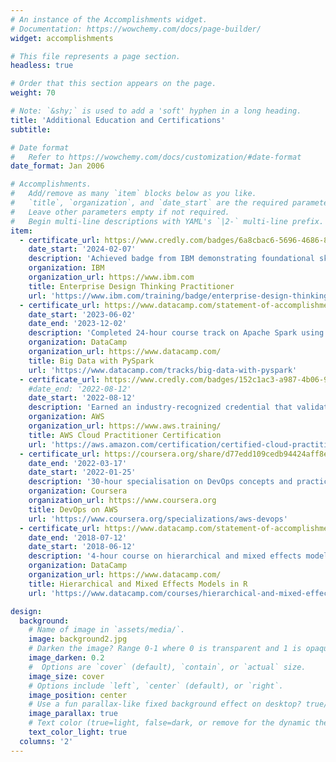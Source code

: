```yaml
---
# An instance of the Accomplishments widget.
# Documentation: https://wowchemy.com/docs/page-builder/
widget: accomplishments

# This file represents a page section.
headless: true

# Order that this section appears on the page.
weight: 70

# Note: `&shy;` is used to add a 'soft' hyphen in a long heading.
title: 'Additional Education and Certifications'
subtitle:

# Date format
#   Refer to https://wowchemy.com/docs/customization/#date-format
date_format: Jan 2006

# Accomplishments.
#   Add/remove as many `item` blocks below as you like.
#   `title`, `organization`, and `date_start` are the required parameters.
#   Leave other parameters empty if not required.
#   Begin multi-line descriptions with YAML's `|2-` multi-line prefix.
item:
  - certificate_url: https://www.credly.com/badges/6a8cbac6-5696-4686-8e3f-666dd68140dd/print
    date_start: '2024-02-07'
    description: 'Achieved badge from IBM demonstrating foundational skills in applying design thinking principles at scale, focusing on user-centric research, innovative problem-solving, and compelling storytelling to address and understand user challenges.'
    organization: IBM
    organization_url: https://www.ibm.com
    title: Enterprise Design Thinking Practitioner
    url: 'https://www.ibm.com/training/badge/enterprise-design-thinking-practitioner'
  - certificate_url: https://www.datacamp.com/statement-of-accomplishment/track/316a23cb17a54a5b31bc4d9cf1b8df3f8681b459
    date_start: '2023-06-02'
    date_end: '2023-12-02'
    description: 'Completed 24-hour course track on Apache Spark using the PySpark Python API. The track included courses on PySpark basics, data cleaning, feature engineering, machine learning, and building recommendation engines.'
    organization: DataCamp
    organization_url: https://www.datacamp.com/
    title: Big Data with PySpark
    url: 'https://www.datacamp.com/tracks/big-data-with-pyspark'
  - certificate_url: https://www.credly.com/badges/152c1ac3-a987-4b06-9346-df318561a3ca/public_url
    #date_end: '2022-08-12'
    date_start: '2022-08-12'
    description: 'Earned an industry-recognized credential that validates foundational understanding of AWS Cloud concepts, services, and terminology. Demonstrated knowledge of cloud economics, security, architecture, and support models.'
    organization: AWS
    organization_url: https://www.aws.training/
    title: AWS Cloud Practitioner Certification
    url: 'https://aws.amazon.com/certification/certified-cloud-practitioner/'
  - certificate_url: https://coursera.org/share/d77edd109cedb94424aff8e0a96d9bee
    date_end: '2022-03-17'
    date_start: '2022-01-25'
    description: '30-hour specialisation on DevOps concepts and practices in the AWS Cloud. Learned how to use AWS services and tools for Continuous Integration and Delivery, serverless deployment, and monitoring and logging.'
    organization: Coursera
    organization_url: https://www.coursera.org
    title: DevOps on AWS
    url: 'https://www.coursera.org/specializations/aws-devops'
  - certificate_url: https://www.datacamp.com/statement-of-accomplishment/course/dc780825ade94239e7601d24de6e22a564805470
    date_end: '2018-07-12'
    date_start: '2018-06-12'
    description: '4-hour course on hierarchical and mixed effects models in R with the `lmer` package. Learned how to fit and compare random effects models for nested and longitudinal data.'
    organization: DataCamp
    organization_url: https://www.datacamp.com/
    title: Hierarchical and Mixed Effects Models in R
    url: 'https://www.datacamp.com/courses/hierarchical-and-mixed-effects-models-in-r'

design:
  background:
    # Name of image in `assets/media/`.
    image: background2.jpg
    # Darken the image? Range 0-1 where 0 is transparent and 1 is opaque.
    image_darken: 0.2
    #  Options are `cover` (default), `contain`, or `actual` size.
    image_size: cover
    # Options include `left`, `center` (default), or `right`.
    image_position: center
    # Use a fun parallax-like fixed background effect on desktop? true/false
    image_parallax: true
    # Text color (true=light, false=dark, or remove for the dynamic theme color).
    text_color_light: true
  columns: '2'
---
```


